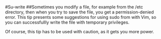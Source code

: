 #Su-write
##Sometimes you modify a file, for example from the /etc directory, then when you try to save the file, you get a permission-denied error. This tip presents some suggestions for using sudo from with Vim, so you can successfullly write the file with temporary privileges.

Of course, this tip has to be used with caution, as it gets you more power.
